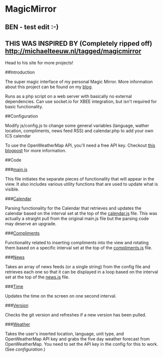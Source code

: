 MagicMirror
===========

## BEN - test edit :-)

## THIS WAS INSPIRED BY (Completely ripped off)  http://michaelteeuw.nl/tagged/magicmirror 
Head to his site for more projects!

##Introduction

The super magic interface of my personal Magic Mirror. More information about this project can be found on my [blog](http://michaelteeuw.nl/tagged/magicmirror).

Runs as a php script on a web server with basically no external dependencies. Can use socket.io for XBEE integration, but isn't required for basic functionality.


##Configuration

Modify js/config.js to change some general variables (language, wather location, compliments, news feed RSS) and calendar.php to add your own ICS calendar

To use the OpenWeatherMap API, you'll need a free API key. Checkout [this blogpost](http://michaelteeuw.nl/post/131504229357/what-happened-to-the-weather) for more information.

##Code

###[main.js](js/main.js)

This file initiates the separate pieces of functionality that will appear in the view.  It also includes various utility functions that are used to update what is visible.

###[Calendar](js/calendar)

Parsing functionality for the Calendar that retrieves and updates the calendar based on the interval set at the top of the [calendar.js](js/calendar/calendar.js) file. This was actually a straight pull from the original main.js file but the parsing code may deserve an upgrade.

###[Compliments](js/compliments)

Functionality related to inserting compliments into the view and rotating them based on a specific interval set at the top of the [compliments.js](js/compliments/compliments.js) file.

###[News](js/news)

Takes an array of news feeds (or a single string) from the config file and retrieves each one so that it can be displayed in a loop based on the interval set at the top of the [news.js](js/news/news.js) file.

###[Time](js/time)

Updates the time on the screen on one second interval.

###[Version](js/version)

Checks the git version and refreshes if a new version has been pulled.

###[Weather](js/weather)

Takes the user's inserted location, language, unit type, and OpenWeatherMap API key and grabs the five day weather forecast from OpenWeatherMap. You need to set the API key in the config for this to work. (See *configuration*.)


